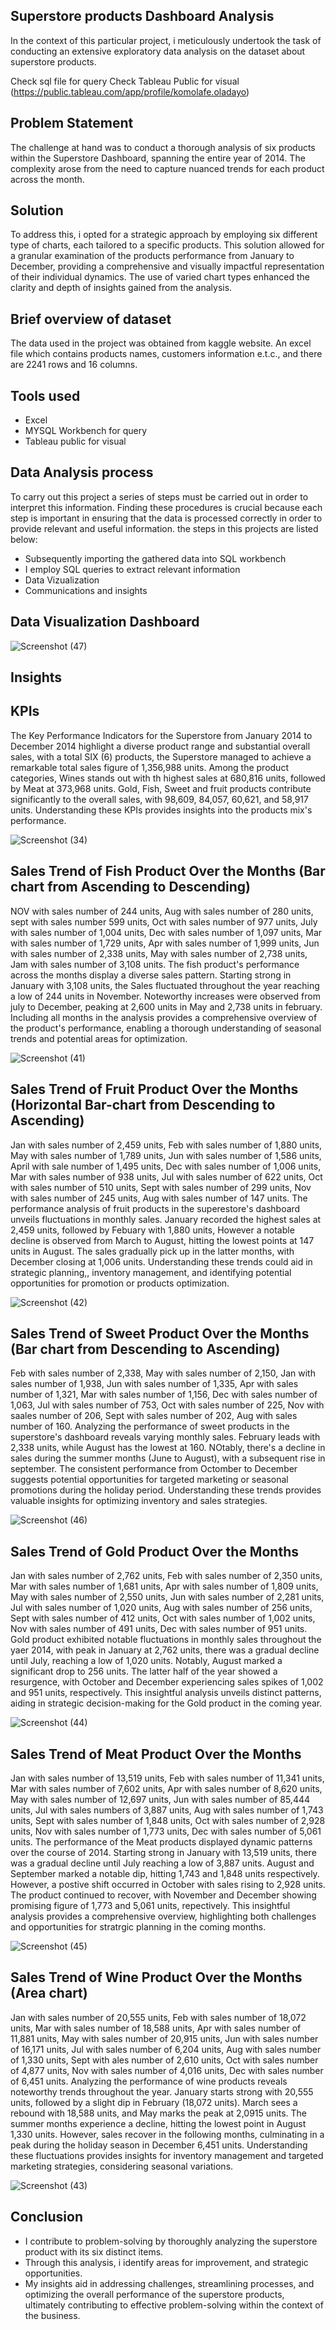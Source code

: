 ## Superstore products Dashboard Analysis
In the context of this particular project, i meticulously undertook the task of conducting an extensive exploratory data analysis on the dataset about superstore products.

Check sql file for query
Check Tableau Public for visual (https://public.tableau.com/app/profile/komolafe.oladayo)

## Problem Statement
The challenge at hand was to conduct a thorough analysis of six products within the Superstore Dashboard, spanning the entire year of 2014. The complexity arose from the need to capture nuanced trends for each product across the month.

## Solution
To address this, i opted for a strategic approach by employing six different type of charts, each tailored to a specific products. This solution allowed for a granular examination of the products performance from January to  December, providing a comprehensive and visually impactful representation of their individual dynamics. The use of varied chart types enhanced the clarity and depth of insights gained  from the analysis. 

## Brief overview of dataset
The data used in the project was obtained from kaggle website. An excel file which contains products names, customers information e.t.c., and there are 2241 rows and 16 columns. 

## Tools used
- Excel
- MYSQL Workbench for query
- Tableau public for visual

## Data Analysis process
To carry out this project a series of steps must be carried out in order to interpret this information. Finding these procedures is crucial because each step is important in ensuring that the data is processed correctly in order to provide relevant and useful information. the steps in this projects are listed below:

- Subsequently importing the gathered data into SQL workbench
- I employ SQL queries to extract relevant information
- Data Vizualization
- Communications and insights

## Data Visualization Dashboard

![Screenshot (47)](https://github.com/olaanalyst/Superstore-Products-Report/assets/141564936/1d8e633d-192e-46bb-b76c-582a9227236a)

## Insights

## KPIs
The Key Performance Indicators for the Superstore from January 2014 to December 2014 highlight a diverse product range and substantial overall sales, with a total SIX (6) products, the Superstore managed to achieve a remarkable total sales figure of 1,356,988 units. Among the product categories, Wines stands out with th highest sales at 680,816 units, followed by Meat at 373,968 units. Gold, Fish, Sweet and fruit products contribute significantly to the overall sales, with 98,609, 84,057, 60,621, and 58,917 units. Understanding these KPIs provides insights into the products mix's performance.   

![Screenshot (34)](https://github.com/olaanalyst/Superstore-Products-Report/assets/141564936/f044a02d-102e-4816-8f94-12a23f6245c5)

## Sales Trend of Fish Product Over the Months (Bar chart from Ascending to Descending)
NOV with sales number of 244 units, Aug with sales number of 280 units, sept with sales number 599 units, Oct with sales number of 977 units, July with sales number of 1,004 units, Dec with sales number of 1,097 units, Mar with sales number of 1,729 units, Apr with sales number of 1,999 units, Jun with sales number of 2,338 units, May with sales number of 2,738 units, Jam with sales number of 3,108 units. 
The fish product's performance across the months display a diverse sales pattern. Starting strong in January with 3,108 units, the Sales fluctuated throughout the year reaching a low of 244 units in November. Noteworthy increases were observed from july to December, peaking at 2,600 units in May and 2,738 units in february. Including all months in the analysis provides a comprehensive overview of the product's performance, enabling a thorough understanding of seasonal trends and potential areas for optimization.  

 ![Screenshot (41)](https://github.com/olaanalyst/Superstore-Products-Report/assets/141564936/cb51f580-1038-4629-b543-e12b057b74ff)

## Sales Trend of Fruit Product Over the Months (Horizontal Bar-chart from Descending to Ascending)
Jan with sales number of 2,459 units, Feb with sales number of 1,880 units, May with sales number of 1,789 units, Jun with sales number of 1,586 units, April with sale number of 1,495 units, Dec with sales number of 1,006 units, Mar with sales number of 938 units, Jul with sales number of 622 units, Oct with sales number of 510 units, Sept with sales number of 299 units, Nov with sales number of 245 units, Aug with sales number of 147 units. 
The performance analysis of fruit products in the superestore's dashboard unveils fluctuations in monthly sales. January recorded the highest sales at 2,459 units, followed by Febuary with 1,880 units, However a notable decline is observed from March to August, hitting the lowest points at 147 units in August. The sales gradually pick up in the latter months, with December closing at 1,006 units. Understanding these trends could aid in strategic planning,, inventory management, and identifying potential opportunities for promotion or products optimization. 

![Screenshot (42)](https://github.com/olaanalyst/Superstore-Products-Report/assets/141564936/2b34f746-b0bd-4a0f-9064-f4dd97786d8f)

## Sales Trend of Sweet Product Over the Months (Bar chart from Descending to Ascending)
Feb with sales number of 2,338, May with sales number of 2,150, Jan with sales number of 1,938, Jun with sales number of 1,335, Apr with sales number of 1,321, Mar with sales number of 1,156, Dec with sales number of 1,063, Jul with sales number of 753, Oct with sales number of 225, Nov with saales number of 206, Sept with sales number of 202, Aug with sales number of 160. 
Analyzing the performance of sweet products in the superstore's dashboard reveals varying monthly sales. February leads with 2,338 units, while August has the lowest at 160. NOtably, there's a decline in sales during the summer months (June to August), with a subsequent rise in september. The consistent performance from Octomber to December suggests potential opportunities for targeted marketing or seasonal promotions during the holiday period. Understanding these trends provides valuable insights for optimizing inventory and sales strategies.   

![Screenshot (46)](https://github.com/olaanalyst/Superstore-Products-Report/assets/141564936/d5f22017-5af4-4639-bbd9-272ec9ed699b)

## Sales Trend of Gold Product Over the Months
Jan with sales number of 2,762 units, Feb with sales number of 2,350 units, Mar with sales number of 1,681 units, Apr with sales number of 1,809 units, May with sales number of 2,550 units, Jun with sales number of 2,281 units, Jul with sales number of 1,020 units, Aug with sales number of 256 units, Sept with sales number of 412 units, Oct with sales number of 1,002 units, Nov with sales number of 491 units, Dec with sales number of 951 units.
Gold product exhibited notable fluctuations in monthly sales throughout the yaer 2014, with peak in January at 2,762 units, there was a gradual decline until July, reaching a low of 1,020 units. Notably, August marked a significant drop to 256 units. The latter half of the year showed a resurgence, with October and December experiencing sales spikes of 1,002 and 951 units, respectively. This insightful analysis unveils distinct patterns, aiding in strategic decision-making for the Gold product in the coming year.

![Screenshot (44)](https://github.com/olaanalyst/Superstore-Products-Report/assets/141564936/7ed5e0d9-d93b-474d-abdf-7c43ee6e6aa2)

## Sales Trend of Meat Product Over the Months
Jan with sales number of 13,519 units, Feb with sales number of 11,341 units, Mar with sales number of 7,602 units, Apr with sales number of 8,620 units, May with sales number of 12,697 units, Jun with sales number of 85,444 units, Jul with sales numbers of 3,887 units, Aug with sales number of 1,743 units, Sept with sales number of 1,848 units, Oct with sales number of 2,928 units, Nov with sales number of 1,773 units, Dec with sales number of 5,061 units.
The performance of the Meat products displayed dynamic patterns over the course of 2014. Starting strong in January with 13,519 units, there was a gradual decline until July reaching a low of 3,887 units. August and September marked a notable dip, hitting 1,743 and 1,848 units respectively. However, a postive shift occurred in October with sales rising to 2,928 units. The product continued to recover, with November and December showing promising figure of 1,773 and 5,061 units, repectively. This insightful analysis provides a comprehensive overview, highlighting both challenges and opportunities for stratrgic planning in the coming months.

![Screenshot (45)](https://github.com/olaanalyst/Superstore-Products-Report/assets/141564936/b09cdb8a-574d-42b1-99d4-9285336af1e2)

## Sales Trend of Wine Product Over the Months (Area chart)
Jan with sales number of 20,555 units, Feb with sales number of 18,072 units, Mar with sales number of 18,588 units, Apr with sales number of 11,881 units, May with sales number of 20,915 units, Jun with sales number of 16,171 units, Jul with sales number of 6,204 units, Aug with sales number of 1,330 units, Sept with ales number of 2,610 units, Oct with sales number of 4,877 units, Nov with sales number of 4,016 units, Dec with sales number of 6,451 units.
Analyzing the performance of wine products reveals noteworthy trends throughout the year. January starts strong with 20,555 units, followed by a slight dip in February (18,072 units). March sees a rebound with 18,588 units, and May marks the peak at 2,0915 units. The summer months experience a decline, hitting the lowest point in August 1,330 units. However, sales recover in the following months, culminating in a peak during the holiday season in December 6,451 units. Understanding these fluctuations provides insights for inventory management and targeted  marketing strategies, considering seasonal variations.

![Screenshot (43)](https://github.com/olaanalyst/Superstore-Products-Report/assets/141564936/c3cb8918-dc88-4bf8-8b54-c229ab457092)

## Conclusion 
- I contribute to problem-solving by thoroughly analyzing the superstore product with its six distinct items.
- Through this analysis, i identify areas for improvement, and strategic opportunities.
- My insights aid in addressing challenges, streamlining processes, and optimizing the overall performance of the superstore products, ultimately contributing to effective problem-solving within the context of the business.


